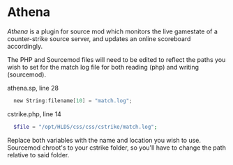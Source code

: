 # Athena

*Athena* is a plugin for source mod which monitors the live gamestate of a counter-strike source server, and updates an online scoreboard accordingly.

The PHP and Sourcemod files will need to be edited to reflect the paths you wish to set for the match log file for both reading (php) and writing (sourcemod).

athena.sp, line 28
```c
  new String:filename[10] = "match.log";
```

cstrike.php, line 14
```php
  $file = "/opt/HLDS/css/css/cstrike/match.log";
```

Replace both variables with the name and location you wish to use. Sourcemod chroot's to your cstrike folder, so you'll have to change the path relative to said folder.
